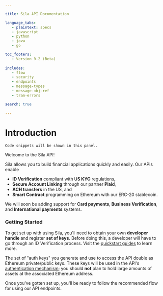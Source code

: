 ```yaml
--- 

title: Sila API Documentation

language_tabs:
   - plaintext: specs
   - javascript
   - python
   - java
   - go

toc_footers:
   - Version 0.2 (Beta)
  
includes:
   - flow
   - security
   - endpoints
   - message-types
   - message-obj-ref
   - tran-errors

search: true 

--- 
```


# Introduction 

```
Code snippets will be shown in this panel.
```

Welcome to the Sila API! 

Sila allows you to build financial applications quickly and easily. Our APIs enable 

* **ID Verification** compliant with **US KYC** regulations, 
* **Secure Account Linking** through our partner **Plaid**, 
* **ACH transfers** in the US, and 
* **Smart Contract** programming on Ethereum with our ERC-20 stablecoin. 

We will soon be adding support for **Card payments**, **Business Verification**, and **International payments** systems. 

### Getting Started

To get set up with using Sila, you'll need to obtain your own **developer handle** and register **set of keys**. Before doing this, a developer will have to go through an ID Verification process. Visit the [quickstart guides](https://guide.silamoney.com/api/) to learn more.

The set of "auth keys" you generate and use to access the API double as Ethereum private/public keys. These keys will be used in the API's [authentication mechanism](#authentication); you should **not** plan to hold large amounts of assets at the associated Ethereum address.

Once you've gotten set up, you'll be ready to follow the recommended flow for using our API endpoints.
